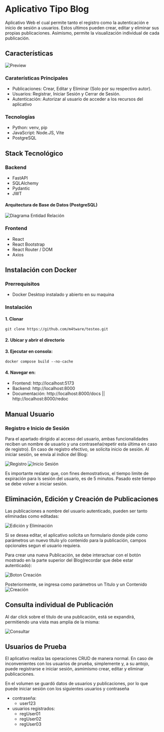 # Aplicativo Tipo Blog

Aplicativo Web el cual permite tanto el registro como la autenticación e inicio de sesión a usuarios. Estos ultimos pueden crear, editar y eliminar sus propias publicaciones. Asimismo, permite la visualización individual de cada publicación.

## Características
![Preview](./img//preview.png)

### Caraterísticas Principales

- Publicaciones: Crear, Editar y Eliminar (Solo por su respectivo autor).
- Usuarios: Registrar, Iniciar Sesión y Cerrar de Sesión.
- Autenticación: Autorizar al usuario de acceder a los recursos del aplicativo

### Tecnologías

- Python: venv, pip
- JavaScript: Node.JS, Vite
- PostgreSQL

## Stack Tecnológico

### Backend

- FastAPI
- SQLAlchemy
- Pydantic
- JWT

#### Arquitectura de Base de Datos (PostgreSQL)
![Diagrama Entidad Relación](./img/der.png 'Diagrama Entidad Relación')

### Frontend

- React
- React Bootstrap
- React Router / DOM
- Axios

## Instalación con Docker
### Prerrequisitos
- Docker Desktop instalado y abierto en su maquina

### Instalación

#### 1. Clonar
    git clone https://github.com/m4tware/testeo.git

#### 2. Ubicar y abrir el directorio

#### 3. Ejecutar en consola:
    docker compose build --no-cache
    
#### 4. Navegar en:
- Frontend: http://localhost:5173
- Backend: http://localhost:8000
- Documentación: http://localhost:8000/docs ||  http://localhost:8000/redoc

## Manual Usuario

### Registro e Inicio de Sesión

Para el apartado dirigido al acceso del usuario, ambas funcionalidades reciben un nombre de usuario y una contraseña(repetir esta última en caso de registro). En caso de registro efectivo, se solicita inicio de sesión. Al iniciar sesión, se envía al índice del Blog:

![](./img/register.png 'Registro')
![](./img/login.png 'Inicio Sesión')

Es importante reslatar que, con fines demostrativos, el tiempo limite de expiración para ls sesión del usuario, es de 5 minutos. Pasado este tiempo se debe volver a iniciar sesión.

## Eliminación, Edición y Creación de Publicaciones
Las publicaciones a nombre del usuario autenticado, pueden ser tanto eliminadas como editadas:

![](./img/edit_delete.png 'Edición y Eliminación')

Si se desea editar, el aplicativo solicita un formulario donde pide como parámetros un nuevo titulo y/o contenido para la publicación, campos opcionales segun el usuario requiera.

Para crear una nueva Publicación, se debe interactuar con el botón mostrado en la parte superior del Blog(recordar que debe estar autenticado):

![](./img/create_button.png 'Boton Creación')

Posteriormente, se ingresa como parámetros un Titulo y un Contenido
![](./img/create.png 'Creación')

## Consulta individual de Publicación

Al dar click sobre el titulo de una publicación, está se expandirá, permitiendo una vista mas amplia de la misma:

![](./img/visual.png 'Consultar')

## Usuarios de Prueba
El aplicativo realiza las operaciones CRUD de manera normal. En caso de inconvenientes con los usuarios de prueba, simplemente y, a su antojo, puede registrarse e iniciar sesión, asmimismo crear, editar y eliminar publicaciones.

En el volumen se guardó datos de usuarios y publicaciones, por lo que puede iniciar sesión con los siguientes usuarios y contraseña
- contraseña: 
    - user123
- usuarios registrados:
    - regUser01
    - regUser02
    - regUser03